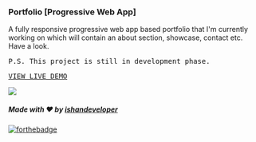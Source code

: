 ### Portfolio [Progressive Web App]
A fully responsive progressive web app based portfolio that I'm currently working on which will contain an about section, showcase, contact etc. Have a look.
<pre>P.S. This project is still in development phase.</pre>
<pre><a href="https://ishandeveloper.com/Portfolio/">VIEW LIVE DEMO</a></pre>

<img src="https://github.com/ishandeveloper/Portfolio/blob/master/screenshots/1.png?raw=false">


##### Made with ♥ by <a href="https://github.com/ishandeveloper">ishandeveloper</a>

[![forthebadge](https://forthebadge.com/images/badges/built-with-love.svg)](https://github.com/ishandeveloper)
